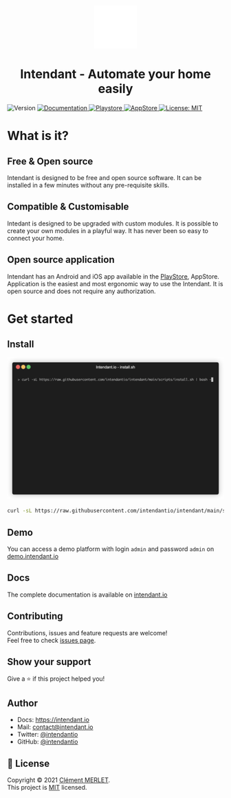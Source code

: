 <p align="center">
  <a href="https://intendant.io/">
    <img alt="intendant" src="https://raw.githubusercontent.com/intendantio/intendant/543586c68957192f4e087eca9aad3b006a64403e/documentation/static/img/logo.svg" width="100">
  </a>
  <h1 align="center">Intendant - Automate your home easily</h1>
</p>
  <img alt="Version" src="https://img.shields.io/badge/Version-0.0.13-blue.svg?cacheSeconds=2592000" />
  <a href="https://intendant.io/docs/getting-started" target="_blank">
    <img alt="Documentation" src="https://img.shields.io/badge/Documentation-yes-brightgreen.svg" />
  </a>
  <a href="https://play.google.com/store/apps/details?id=intendant.io" target="_blank">
  <img alt="Playstore" src="https://img.shields.io/badge/Playstore-available-success" >
  </a>
  <a href="https://play.google.com/store/apps/details?id=intendant.io" target="_blank">
    <img alt="AppStore" src="https://img.shields.io/badge/AppStore-in%20progress-orange">
  </a>
  <a href="https://choosealicense.com/licenses/mit/" target="_blank">
    <img alt="License: MIT" src="https://img.shields.io/badge/License-MIT-yellow.svg" />
  </a>

# What is it? 

## Free & Open source
Intendant is designed to be free and open source software. It can be installed in a few minutes without any pre-requisite skills.

## Compatible & Customisable

Intedant is designed to be upgraded with custom modules. It is possible to create your own modules in a playful way. It has never been so easy to connect your home.

## Open source application

Intendant has an Android and iOS app available in the [PlayStore](https://play.google.com/store/apps/details?id=intendant.io), AppStore. Application is the easiest and most ergonomic way to use the Intendant. It is open source and does not require any authorization.

# Get started

## Install

![alt install.sh](https://raw.githubusercontent.com/intendantio/intendant/main/install.gif "install.sh")

```sh
curl -sL https://raw.githubusercontent.com/intendantio/intendant/main/scripts/install.sh | bash -
```


## Demo

You can access a demo platform with login `admin` and password `admin` on [demo.intendant.io](https://demo.intendant.io/admin/)

## Docs

The complete documentation is available on [intendant.io](https://intendant.io)

## Contributing

Contributions, issues and feature requests are welcome!<br />Feel free to check [issues page](https://github.com/intendantio/intendant/issues). 

## Show your support

Give a ⭐️ if this project helped you!

## Author

* Docs: https://intendant.io
* Mail: [contact@intendant.io](mailto:contact@intendant.io)
* Twitter: [@intendantio](https://twitter.com/intendantio)
* GitHub: [@intendantio](https://github.com/intendantio)

## 📝 License

Copyright © 2021 [Clément MERLET](https://github.com/3jedgcm).<br />
This project is [MIT](https://choosealicense.com/licenses/mit/) licensed.

